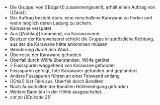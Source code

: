 
- Die Gruppe, von [[Bogart]] zusammengestellt, erhält einen Auftrag von [[Zara]].
- Der Auftrag besteht darin, eine verschollene Karawane zu finden und wenn möglich deren Ladung zu sichern.
- Karawane verspätet
- Aus [[Nohlau]] kommend, via Karawanserei
- Besitzer der Karawanserei schickt die Gruppe in südöstliche Richtung, aus der die Karawane hätte ankommen müssen
- *Wanderung durch den Wald...*
- Überreste der Karawane gefunden
- Überfall durch Wölfe überstanden, Wölfe getötet
- 2 Fussspuren weggehend von Karawane gefunden
- Fussspuren gefolgt, tote Karawaner gefunden und geplündert
- Andere Fussspuren führen an einer Felswand entlang
- [[Otis]] löst Falle aus, Überfall durch Banditen
- Nach Ausschalten der Banditen Höhleneingang gefunden
- Weitere Banditen in der Höhle ausgeschaltet...
- *cut zu [[Episode 2]]*